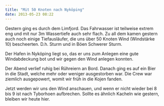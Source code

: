 ```yaml
---
title: "Mit 50 Knoten nach Nyköping"
date: 2013-05-23 08:22
---
```

Gestern ging es durch dem Limfjord. Das Fahrwasser ist teilweise extrem eng und mit nur 3m Wassertiefe auch sehr flach. Zu all dem kamen gestern auch noch einige Tiefausläufer, die uns über 50 Knoten Wind (Windstärke 10) bescheerten. D.h. Sturm und in Böen Schwerer Sturm.

Der Hafen in Nyköping liegt so, das er uns zum Anlegen eine gute Windabdeckung bot und wir gegen den Wind anlegen konnten. 

Der Abend verlief ruhig bei Rühreiern an Bord. Danach ging es auf ein Bier in die Stadt, welche mehr oder weniger ausgestorben war. Die Crew war ziemlich ausgepowert, womit wir früh in die Kojen fanden.

Jetzt werden wir uns den Wind anschauen, und wenn er nicht wieder bei 8 bis 9 ist nach Tyborhoen aufbrechen. Sollte es ähnlich Kacheln wie gestern, bleiben wir heute hier.